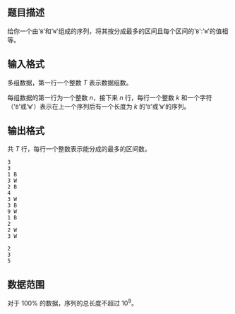 ## 题目描述

给你一个由'``B``'和'``W``'组成的序列，将其按分成最多的区间且每个区间的'``B``':'``W``'的值相等。

## 输入格式

多组数据，第一行一个整数 $T$ 表示数据组数。

每组数据的第一行为一个整数 $n$，接下来 $n$ 行，每行一个整数 $k$ 和一个字符（'``B``'或'``W``'）表示在上一个序列后有一个长度为 $k$ 的'``B``'或'``W``'的序列。

## 输出格式

共 $T$ 行，每行一个整数表示能分成的最多的区间数。

```input1
3
3
1 B
3 W
2 B
4
3 W
3 B
9 W
1 B
2
2 W
3 W
```

```output1
2
3
5
```

## 数据范围

对于 $100\%$ 的数据，序列的总长度不超过 $10^9$。
